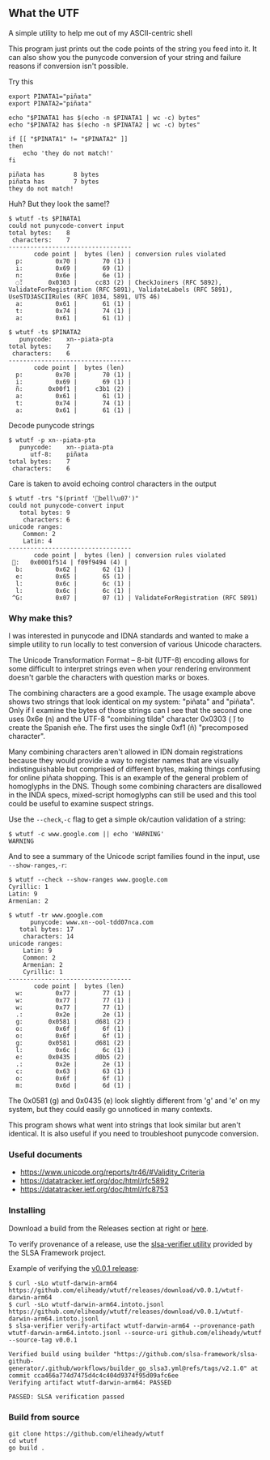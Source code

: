 ## What the UTF

A simple utility to help me out of my ASCII-centric shell

This program just prints out the code points of the string you feed into it. It can also show you the punycode conversion of your string and failure reasons if conversion isn't possible.

Try this
```shell
export PINATA1="piñata" 
export PINATA2="piñata" 

echo "$PINATA1 has $(echo -n $PINATA1 | wc -c) bytes"
echo "$PINATA2 has $(echo -n $PINATA2 | wc -c) bytes"

if [[ "$PINATA1" != "$PINATA2" ]]
then
    echo 'they do not match!'
fi
```

```
piñata has        8 bytes
piñata has        7 bytes
they do not match!
```

Huh? But they look the same!?

```shell
$ wtutf -ts $PINATA1
could not punycode-convert input
total bytes:	8
 characters:	7
----------------------------------
       code point |  bytes (len) | conversion rules violated
  p:         0x70 |       70 (1) | 
  i:         0x69 |       69 (1) | 
  n:         0x6e |       6e (1) | 
  ◌̃:       0x0303 |     cc83 (2) | CheckJoiners (RFC 5892), ValidateForRegistration (RFC 5891), ValidateLabels (RFC 5891), UseSTD3ASCIIRules (RFC 1034, 5891, UTS 46)
  a:         0x61 |       61 (1) | 
  t:         0x74 |       74 (1) | 
  a:         0x61 |       61 (1) | 

$ wtutf -ts $PINATA2
   punycode:	xn--piata-pta
total bytes:	7
 characters:	6
----------------------------------
       code point |  bytes (len)
  p:         0x70 |       70 (1) | 
  i:         0x69 |       69 (1) | 
  ñ:       0x00f1 |     c3b1 (2) | 
  a:         0x61 |       61 (1) | 
  t:         0x74 |       74 (1) | 
  a:         0x61 |       61 (1) |
```

Decode punycode strings

```shell
$ wtutf -p xn--piata-pta
   punycode:	xn--piata-pta
      utf-8:	piñata
total bytes:	7
 characters:	6
 ```

Care is taken to avoid echoing control characters in the output

```shell
$ wtutf -trs "$(printf '🔔bell\u07')"  
could not punycode-convert input
   total bytes:	9
    characters:	6
unicode ranges:
    Common: 2
    Latin: 4
----------------------------------
       code point |  bytes (len) | conversion rules violated
 🔔:   0x0001f514 | f09f9494 (4) | 
  b:         0x62 |       62 (1) | 
  e:         0x65 |       65 (1) | 
  l:         0x6c |       6c (1) | 
  l:         0x6c |       6c (1) | 
 ^G:         0x07 |       07 (1) | ValidateForRegistration (RFC 5891)
```

### Why make this?

I was interested in punycode and IDNA standards and wanted to make a simple utility to run locally to test conversion of various Unicode characters.

The Unicode Transformation Format – 8-bit (UTF-8) encoding allows for some difficult to interpret strings even when your rendering environment doesn't garble the characters with question marks or boxes.

The combining characters are a good example. The usage example above shows two strings that look identical on my system: "piñata" and "piñata". Only if I examine the bytes of those strings can I see that the second one uses 0x6e (n) and the UTF-8 "combining tilde" character 0x0303 ( ̃) to create the Spanish eñe. The first uses the single 0xf1 (ñ) "precomposed character".

Many combining characters aren't allowed in IDN domain registrations because they would provide a way to register names that are visually indistinguishable but comprised of different bytes, making things confusing for online piñata shopping. This is an example of the general problem of homoglyphs in the DNS. Though some combining characters are disallowed in the INDA specs, mixed-script homoglyphs can still be used and this tool could be useful to examine suspect strings.

Use the `--check`,`-c` flag to get a simple ok/caution validation of a string:

```shell
$ wtutf -c www.ցooցlе.com || echo 'WARNING'
WARNING
```

And to see a summary of the Unicode script families found in the input, use `--show-ranges`,`-r`:
```shell
$ wtutf --check --show-ranges www.ցooցlе.com
Cyrillic: 1
Latin: 9
Armenian: 2
```

```shell
$ wtutf -tr www.ցooցlе.com             
      punycode:	www.xn--ool-tdd07nca.com
   total bytes:	17
    characters:	14
unicode ranges:
    Latin: 9
    Common: 2
    Armenian: 2
    Cyrillic: 1
----------------------------------
       code point |  bytes (len)
  w:         0x77 |       77 (1) | 
  w:         0x77 |       77 (1) | 
  w:         0x77 |       77 (1) | 
  .:         0x2e |       2e (1) | 
  ց:       0x0581 |     d681 (2) | 
  o:         0x6f |       6f (1) | 
  o:         0x6f |       6f (1) | 
  ց:       0x0581 |     d681 (2) | 
  l:         0x6c |       6c (1) | 
  е:       0x0435 |     d0b5 (2) | 
  .:         0x2e |       2e (1) | 
  c:         0x63 |       63 (1) | 
  o:         0x6f |       6f (1) | 
  m:         0x6d |       6d (1) | 
  ```

The 0x0581 (ց) and 0x0435 (е) look slightly different from 'g' and 'e' on my system, but they could easily go unnoticed in many contexts.

This program shows what went into strings that look similar but aren't identical. It is also useful if you need to troubleshoot punycode conversion.

### Useful documents

* https://www.unicode.org/reports/tr46/#Validity_Criteria
* https://datatracker.ietf.org/doc/html/rfc5892
* https://datatracker.ietf.org/doc/html/rfc8753


### Installing

Download a build from the Releases section at right or [here](https://github.com/eliheady/wtutf/releases).

To verify provenance of a release, use the [slsa-verifier utility](https://github.com/slsa-framework/slsa-verifier) provided by the SLSA Framework project.

Example of verifying the [v0.0.1 release](https://github.com/eliheady/wtutf/releases/tag/v0.0.1):
```shell
$ curl -sLo wtutf-darwin-arm64 https://github.com/eliheady/wtutf/releases/download/v0.0.1/wtutf-darwin-arm64
$ curl -sLo wtutf-darwin-arm64.intoto.jsonl https://github.com/eliheady/wtutf/releases/download/v0.0.1/wtutf-darwin-arm64.intoto.jsonl
$ slsa-verifier verify-artifact wtutf-darwin-arm64 --provenance-path wtutf-darwin-arm64.intoto.jsonl --source-uri github.com/eliheady/wtutf --source-tag v0.0.1

Verified build using builder "https://github.com/slsa-framework/slsa-github-generator/.github/workflows/builder_go_slsa3.yml@refs/tags/v2.1.0" at commit cca466a774d7475d4c4c404d9374f95d09afc6ee
Verifying artifact wtutf-darwin-arm64: PASSED

PASSED: SLSA verification passed
```

### Build from source

```shell
git clone https://github.com/eliheady/wtutf
cd wtutf
go build .
```